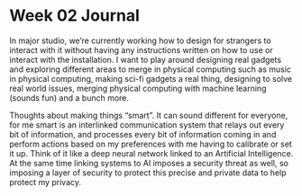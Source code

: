 # Week 02 Journal

In major studio, we’re currently working how to design for strangers to interact with it without having any instructions written on how to use or interact with the installation. I want to play around designing real gadgets and exploring different areas to merge in physical computing such as music in physical computing, making sci-fi gadgets a real thing, designing to solve real world issues, merging physical computing with machine learning (sounds fun) and a bunch more.

Thoughts about making things “smart”. It can sound different for everyone, for me smart is an interlinked communication system that relays out every bit of information, and processes every bit of information coming in and perform actions based on my preferences with me having to calibrate or set it up. Think of it like a deep neural network linked to an Artificial Intelligence. At the same time linking systems to AI imposes a security threat as well, so imposing a layer of security to protect this precise and private data to help protect my privacy.